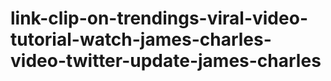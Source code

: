 # link-clip-on-trendings-viral-video-tutorial-watch-james-charles-video-twitter-update-james-charles